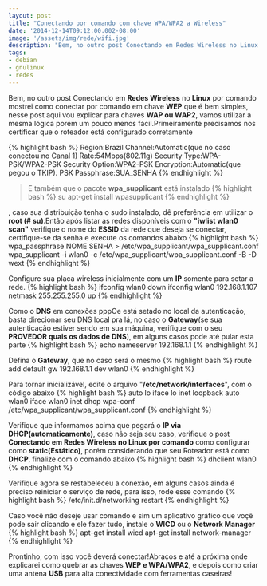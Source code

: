 ```yaml
---
layout: post
title: "Conectando por comando com chave WPA/WPA2 a Wireless"
date: '2014-12-14T09:12:00.002-08:00'
image: '/assets/img/rede/wifi.jpg'
description: "Bem, no outro post Conectando em Redes Wireless no Linux por comando mostrei como conectar por comando em chave WEP que é bem simples, nesse post aqui vou explicar para chaves WAP ou WAP2."
tags:
- debian
- gnulinux
- redes
---
```


Bem, no outro post Conectando em __Redes Wireless__ no __Linux__ por comando mostrei como conectar por comando em chave __WEP__ que é bem simples, nesse post aqui vou explicar para chaves __WAP ou WAP2__, vamos utilizar a mesma lógica porém um pouco menos fácil.Primeiramente precisamos nos certificar que o roteador está configurado corretamente

{% highlight bash %}
Region:Brazil
Channel:Automatic(que no caso conectou no Canal 1)
Rate:54Mbps(802.11g)
Security Type:WPA-PSK/WPA2-PSK
Security Option:WPA2-PSK
Encryption:Automatic(que pegou o TKIP).
PSK Passphrase:SUA_SENHA
{% endhighlight %}



> E também que o pacote __wpa_supplicant__ está instalado
{% highlight bash %}
su
apt-get install wpasupplicant
{% endhighlight %}


, caso sua distribuição tenha o sudo instalado, dê preferência em utilizar o __root (# su)__.Então após listar as redes disponíveis com o __"iwlist wlan0 scan"__ verifique o nome do __ESSID__ da rede que deseja se conectar, certifique-se da senha e execute os comandos abaixo
{% highlight bash %}
wpa_passphrase NOME SENHA > /etc/wpa_supplicant/wpa_supplicant.conf
wpa_supplicant -i wlan0 -c /etc/wpa_supplicant/wpa_supplicant.conf -B -D wext
{% endhighlight %}


Configure sua placa wireless inicialmente com um __IP__ somente para setar a rede.
{% highlight bash %}
ifconfig wlan0 down
ifconfig wlan0 192.168.1.107 netmask 255.255.255.0 up
{% endhighlight %}


Como o __DNS__ em conexões pppOe está setado no local da autenticação, basta direcionar seu DNS local pra lá, no caso o __Gateway__(se sua autenticação estiver sendo em sua máquina, verifique com o seu __PROVEDOR quais os dados de DNS__), em alguns casos pode até pular esta parte
{% highlight bash %}
echo nameserver 192.168.1.1
{% endhighlight %}


Defina o __Gateway__, que no caso será o mesmo
{% highlight bash %}
route add default gw 192.168.1.1 dev wlan0
{% endhighlight %}


Para tornar inicializável, edite o arquivo "__/etc/network/interfaces__", com o código abaixo
{% highlight bash %}
auto lo
iface lo inet loopback
auto wlan0
iface wlan0 inet dhcp
wpa-conf /etc/wpa_supplicant/wpa_supplicant.conf
{% endhighlight %}


Verifique que informamos acima que pegará o __IP via DHCP(automaticamente)__, caso não seja seu caso, verifique o post __Conectando em Redes Wireless no Linux por comando__ como configurar como __static(Estático)__, porém considerando que seu Roteador está como __DHCP__, finalize com o comando abaixo
{% highlight bash %}
dhclient wlan0
{% endhighlight %}


Verifique agora se restabeleceu a conexão, em alguns casos ainda é preciso reiniciar o serviço de rede, para isso, rode esse comando
{% highlight bash %}
/etc/init.d/networking restart
{% endhighlight %}


Caso você não deseje usar comando e sim um aplicativo gráfico que voçê pode sair clicando e ele fazer tudo, instale o __WICD__ ou o __Network Manager__
{% highlight bash %}
apt-get install wicd
apt-get install network-manager
{% endhighlight %}


Prontinho, com isso você deverá conectar!Abraços e até a próxima onde explicarei como quebrar as chaves __WEP e WPA/WPA2__, e depois como criar uma antena __USB__ para alta conectividade com ferramentas caseiras!

<script async src="https://pagead2.googlesyndication.com/pagead/js/adsbygoogle.js"></script>

<!-- Informat -->
<ins class="adsbygoogle"
 style="display:block"
 data-ad-client="ca-pub-2838251107855362"
 data-ad-slot="2327980059"
 data-ad-format="auto"
 data-full-width-responsive="true"></ins>

<script>
(adsbygoogle = window.adsbygoogle || []).push({});
</script>



